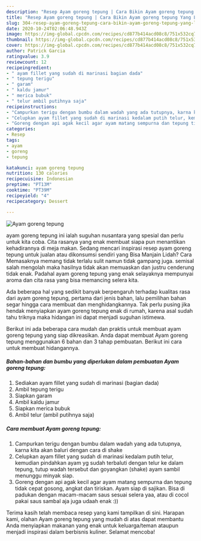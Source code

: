 ```yaml
---
description: "Resep Ayam goreng tepung | Cara Bikin Ayam goreng tepung Yang Lezat Sekali"
title: "Resep Ayam goreng tepung | Cara Bikin Ayam goreng tepung Yang Lezat Sekali"
slug: 304-resep-ayam-goreng-tepung-cara-bikin-ayam-goreng-tepung-yang-lezat-sekali
date: 2020-10-24T02:06:48.943Z
image: https://img-global.cpcdn.com/recipes/cd877b414acd08c8/751x532cq70/ayam-goreng-tepung-foto-resep-utama.jpg
thumbnail: https://img-global.cpcdn.com/recipes/cd877b414acd08c8/751x532cq70/ayam-goreng-tepung-foto-resep-utama.jpg
cover: https://img-global.cpcdn.com/recipes/cd877b414acd08c8/751x532cq70/ayam-goreng-tepung-foto-resep-utama.jpg
author: Patrick Garcia
ratingvalue: 3.9
reviewcount: 12
recipeingredient:
- " ayam fillet yang sudah di marinasi bagian dada"
- " tepung terigu"
- " garam"
- " kaldu jamur"
- " merica bubuk"
- " telur ambil putihnya saja"
recipeinstructions:
- "Campurkan terigu dengan bumbu dalam wadah yang ada tutupnya, karna kita akan baluri dengan cara di shake"
- "Celupkan ayam fillet yang sudah di marinasi kedalam putih telur, kemudian pindahkan ayam yg sudah terbaluti dengan telur ke dalam tepung, tutup wadah tersebut dan goyangkan (shake) ayam sambil menunggu minyak siap."
- "Goreng dengan api agak kecil agar ayam matang sempurna dan tepung tidak cepat gosong, angkat dan tiriskan. Ayam siap di sajikan. Bisa di padukan dengan macam-macam saus sesuai selera yaa, atau di cocol pakai saus sambal aja juga udaah enak :))"
categories:
- Resep
tags:
- ayam
- goreng
- tepung

katakunci: ayam goreng tepung 
nutrition: 130 calories
recipecuisine: Indonesian
preptime: "PT13M"
cooktime: "PT39M"
recipeyield: "4"
recipecategory: Dessert

---
```



![Ayam goreng tepung](https://img-global.cpcdn.com/recipes/cd877b414acd08c8/751x532cq70/ayam-goreng-tepung-foto-resep-utama.jpg)


ayam goreng tepung ini ialah suguhan nusantara yang spesial dan perlu untuk kita coba. Cita rasanya yang enak membuat siapa pun menantikan kehadirannya di meja makan.
Sedang mencari inspirasi resep ayam goreng tepung untuk jualan atau dikonsumsi sendiri yang Bisa Manjain Lidah? Cara Memasaknya memang tidak terlalu sulit namun tidak gampang juga. semisal salah mengolah maka hasilnya tidak akan memuaskan dan justru cenderung tidak enak. Padahal ayam goreng tepung yang enak selayaknya mempunyai aroma dan cita rasa yang bisa memancing selera kita.



Ada beberapa hal yang sedikit banyak berpengaruh terhadap kualitas rasa dari ayam goreng tepung, pertama dari jenis bahan, lalu pemilihan bahan segar hingga cara membuat dan menghidangkannya. Tak perlu pusing jika hendak menyiapkan ayam goreng tepung enak di rumah, karena asal sudah tahu triknya maka hidangan ini dapat menjadi suguhan istimewa.


Berikut ini ada beberapa cara mudah dan praktis untuk membuat ayam goreng tepung yang siap dikreasikan. Anda dapat membuat Ayam goreng tepung menggunakan 6 bahan dan 3 tahap pembuatan. Berikut ini cara untuk membuat hidangannya.

<!--inarticleads1-->

##### Bahan-bahan dan bumbu yang diperlukan dalam pembuatan Ayam goreng tepung:

1. Sediakan  ayam fillet yang sudah di marinasi (bagian dada)
1. Ambil  tepung terigu
1. Siapkan  garam
1. Ambil  kaldu jamur
1. Siapkan  merica bubuk
1. Ambil  telur (ambil putihnya saja)




<!--inarticleads2-->

##### Cara membuat Ayam goreng tepung:

1. Campurkan terigu dengan bumbu dalam wadah yang ada tutupnya, karna kita akan baluri dengan cara di shake
1. Celupkan ayam fillet yang sudah di marinasi kedalam putih telur, kemudian pindahkan ayam yg sudah terbaluti dengan telur ke dalam tepung, tutup wadah tersebut dan goyangkan (shake) ayam sambil menunggu minyak siap.
1. Goreng dengan api agak kecil agar ayam matang sempurna dan tepung tidak cepat gosong, angkat dan tiriskan. Ayam siap di sajikan. Bisa di padukan dengan macam-macam saus sesuai selera yaa, atau di cocol pakai saus sambal aja juga udaah enak :))




Terima kasih telah membaca resep yang kami tampilkan di sini. Harapan kami, olahan Ayam goreng tepung yang mudah di atas dapat membantu Anda menyiapkan makanan yang enak untuk keluarga/teman ataupun menjadi inspirasi dalam berbisnis kuliner. Selamat mencoba!

